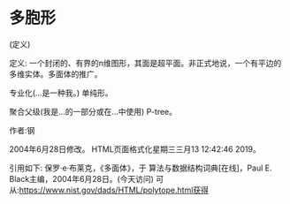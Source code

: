 # 多胞形


(定义)



定义:
一个封闭的、有界的n维图形，其面是超平面。非正式地说，一个有平边的多维实体。多面体的推广。



专业化(…是一种我。)
单纯形。



聚合父级(我是…的一部分或在…中使用)
P-tree。


作者:钢







2004年6月28日修改。
HTML页面格式化星期三三月13 12:42:46 2019。



引用如下:
保罗·e·布莱克，《多面体》，于
算法与数据结构词典[在线]，Paul E. Black主编，2004年6月28日。(今天访问)
可从:https://www.nist.gov/dads/HTML/polytope.html获得